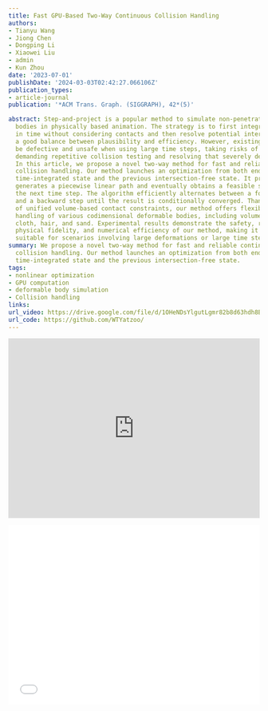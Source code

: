 ```yaml
---
title: Fast GPU-Based Two-Way Continuous Collision Handling
authors:
- Tianyu Wang
- Jiong Chen
- Dongping Li
- Xiaowei Liu
- admin
- Kun Zhou
date: '2023-07-01'
publishDate: '2024-03-03T02:42:27.066106Z'
publication_types:
- article-journal
publication: '*ACM Trans. Graph. (SIGGRAPH), 42*(5)'

abstract: Step-and-project is a popular method to simulate non-penetrating deformable
  bodies in physically based animation. The strategy is to first integrate the system
  in time without considering contacts and then resolve potential intersections, striking
  a good balance between plausibility and efficiency. However, existing methods can
  be defective and unsafe when using large time steps, taking risks of failure or
  demanding repetitive collision testing and resolving that severely degrade performance.
  In this article, we propose a novel two-way method for fast and reliable continuous
  collision handling. Our method launches an optimization from both ends of the intermediate
  time-integrated state and the previous intersection-free state. It progressively
  generates a piecewise linear path and eventually obtains a feasible solution for
  the next time step. The algorithm efficiently alternates between a forward step
  and a backward step until the result is conditionally converged. Thanks to a set
  of unified volume-based contact constraints, our method offers flexible and reliable
  handling of various codimensional deformable bodies, including volumetric bodies,
  cloth, hair, and sand. Experimental results demonstrate the safety, robustness,
  physical fidelity, and numerical efficiency of our method, making it particularly
  suitable for scenarios involving large deformations or large time steps.
summary: We propose a novel two-way method for fast and reliable continuous
  collision handling. Our method launches an optimization from both ends of the intermediate
  time-integrated state and the previous intersection-free state.
tags:
- nonlinear optimization
- GPU computation
- deformable body simulation
- Collision handling
links:
url_video: https://drive.google.com/file/d/1OHeNDsYlgutLgmr82b8d63hdh8BnqwRE/view
url_code: https://github.com/WTYatzoo/
---
```


<p align="center">
<iframe width="100%" height="360" src="https://www.youtube.com/embed/6T52DU2iFu0?si=ehT7BX10SWjWsJyZ" title="YouTube video player" frameborder="0" allow="accelerometer; autoplay; clipboard-write; encrypted-media; gyroscope; picture-in-picture; web-share" allowfullscreen></iframe>
</p>
<p align="center">
<iframe width="100%" height="360" src="//player.bilibili.com/player.html?aid=229760909&bvid=BV14h411T7xG&cid=1165331205&p=1" scrolling="no" border="0" frameborder="no" framespacing="0" allowfullscreen="true"> </iframe>
</p>
